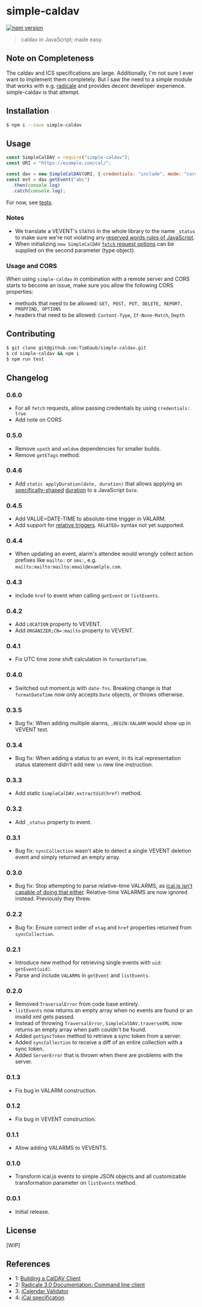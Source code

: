 # simple-caldav

[![npm version](https://badge.fury.io/js/simple-caldav.svg)](https://badge.fury.io/js/simple-caldav)

> caldav in JavaScript; made easy.

## Note on Completeness

The caldav and ICS specifications are large. Additionally, I'm not sure I ever
want to implement them completely. But I saw the need to a simple module that
works with e.g. [radicale](https://radicale.org/3.0.html) and provides decent
developer experience. simple-caldav is that attempt.

## Installation

```bash
$ npm i --save simple-caldav
```

## Usage

```js
const SimpleCalDAV = require("simple-caldav");
const URI = "https://example.com/cal/";

const dav = new SimpleCalDAV(URI, { credentials: "include", mode: "cors"});
const evt = dav.getEvent("abc")
  .then(console.log)
  .catch(console.log);
```

For now, see [tests](./test/index.test.js).

### Notes

- We translate a VEVENT's `STATUS` in the whole library to the name
  `_status` to make sure we're not violating any [reserved words rules of
  JavaScript](https://developer.mozilla.org/en-US/docs/Web/JavaScript/Reference/Lexical_grammar#Keywords).
- When initializing `new SimpleCalDAV` [`fetch` request
  options](https://developer.mozilla.org/en-US/docs/Web/API/Fetch_API/Using_Fetch)
  can be supplied on the second parameter (type object).

### Usage and CORS

When using `simple-caldav` in combination with a remote server and CORS starts
to become an issue, make sure you allow the following CORS properties:

- methods that need to be allowed: `GET, POST, PUT, DELETE, REPORT, PROPFIND, OPTIONS`
- headers that need to be allowed: `Content-Type`, `If-None-Match`, `Depth`

## Contributing

```bash
$ git clone git@github.com:TimDaub/simple-caldav.git
$ cd simple-caldav && npm i
$ npm run test
```

## Changelog

### 0.6.0

- For all `fetch` requests, allow passing credentials by using `credentials:
  true`
- Add note on CORS

### 0.5.0

- Remove `xpath` and `xmldom` dependencies for smaller builds.
- Remove `getETags` method.

### 0.4.6

- Add `static applyDuration(date, duration)` that allows applying an
  [specifically-shaped](https://github.com/TimDaub/simple-caldav/blob/0a924c33a5f4392dc1331f151e589a024b4580c2/src/index.js#L331)
  [duration](https://www.kanzaki.com/docs/ical/duration.html) to a JavaScript
  `Date`.

### 0.4.5

- Add VALUE=DATE-TIME to absolute-time trigger in VALARM.
- Add support for [relative
  triggers](https://www.kanzaki.com/docs/ical/trigger.html). `RELATED=` syntax
  not yet supported.

### 0.4.4

- When updating an event, alarm's attendee would wrongly collect action
  prefixes like `mailto:` or `sms:`, e.g.
  `mailto:mailto:mailto:email@examlple.com`.

### 0.4.3

- Include `href` to event when calling `getEvent` or `listEvents`.

### 0.4.2

- Add `LOCATION` property to VEVENT.
- Add `ORGANIZER;CN=:mailto` property to VEVENT.

### 0.4.1

- Fix UTC time zone shift calculation in `formatDateTime`.

### 0.4.0

- Switched out moment.js with `date-fns`. Breaking change is that
  `formatDateTime` now only accepts `Date` objects, or throws otherwise.

### 0.3.5

- Bug fix: When adding multiple alarms, `,BEGIN:VALARM` would show up in VEVENT
text.

### 0.3.4

- Bug fix: When adding a status to an event, in its ical representation status
statement didn't add new `\n` new line instruction.

### 0.3.3

- Add static `SimpleCalDAV.extractUid(href)` method.

### 0.3.2

- Add `_status` property to event.

### 0.3.1

- Bug fix: `syncCollection` wasn't able to detect a single VEVENT deletion event
and simply returned an empty array. 

### 0.3.0

- Bug fix: Stop attempting to parse relative-time VALARMS, as [ical.js isn't
  capable of doing that
  either](https://github.com/mozilla-comm/ical.js/issues/451). Relative-time
  VALARMS are now ignored instead. Previously they threw.

### 0.2.2

- Bug fix: Ensure correct order of `etag` and `href` properties returned from
  `syncCollection`.

### 0.2.1

- Introduce new method for retrieving single events with `uid`:
  `getEvent(uid)`.
- Parse and include `VALARM`s in `getEvent` and `listEvents`.

### 0.2.0

- Removed `TraversalError` from code base entirely.
- `listEvents` now returns an empty array when no events are found or an
  invalid xml gets passed.
- Instead of throwing `TraversalError`, `SimpleCalDAV.traverseXML` now returns
  an empty array when path couldn't be found.
- Added `getSyncToken` method to retrieve a sync token from a server.
- Added `syncCollection` to receive a diff of an entire collection with a sync
  token.
- Added `ServerError` that is thrown when there are problems with the server.

### 0.1.3

- Fix bug in VALARM construction.

### 0.1.2

- Fix bug in VEVENT construction.

### 0.1.1

- Allow adding VALARMS to VEVENTS.

### 0.1.0

- Transform ical.js events to simple JSON objects and all customizable
  transformation parameter on `listEvents` method.

### 0.0.1

- Initial release.

## License

[WIP]

## References

- 1: [Building a CalDAV Client](https://sabre.io/dav/building-a-caldav-client/)
- 2: [Radicale 3.0 Documentation: Command line client](https://radicale.org/3.0.html#documentation/supported-clients/command-line)
- 3: [iCalendar Validator](https://icalendar.org/validator.html)
- 4: [iCal specification](https://tools.ietf.org/html/rfc5545)
